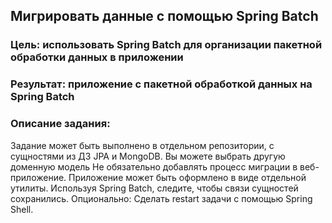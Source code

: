 ## Мигрировать данные с помощью Spring Batch
### Цель: использовать Spring Batch для организации пакетной обработки данных в приложении
### Результат: приложение с пакетной обработкой данных на Spring Batch
### Описание задания:
Задание может быть выполнено в отдельном репозитории, с сущностями из ДЗ JPA и MongoDB.
Вы можете выбрать другую доменную модель
Не обязательно добавлять процесс миграции в веб-приложение. Приложение может быть оформлено в виде отдельной утилиты.
Используя Spring Batch, следите, чтобы связи сущностей сохранились.
Опционально: Сделать restart задачи с помощью Spring Shell.